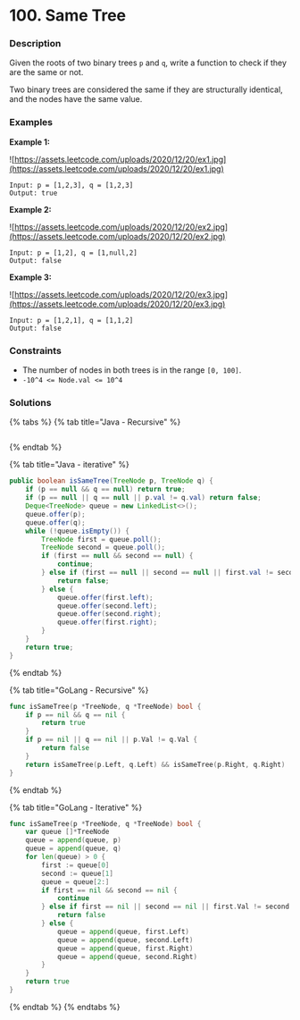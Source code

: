 # 100. Same Tree

### Description

Given the roots of two binary trees `p` and `q`, write a function to check if they are the same or not.

Two binary trees are considered the same if they are structurally identical, and the nodes have the same value.

### Examples

**Example 1:**

![https://assets.leetcode.com/uploads/2020/12/20/ex1.jpg](https://assets.leetcode.com/uploads/2020/12/20/ex1.jpg)

```text
Input: p = [1,2,3], q = [1,2,3]
Output: true

```

**Example 2:**

![https://assets.leetcode.com/uploads/2020/12/20/ex2.jpg](https://assets.leetcode.com/uploads/2020/12/20/ex2.jpg)

```text
Input: p = [1,2], q = [1,null,2]
Output: false

```

**Example 3:**

![https://assets.leetcode.com/uploads/2020/12/20/ex3.jpg](https://assets.leetcode.com/uploads/2020/12/20/ex3.jpg)

```text
Input: p = [1,2,1], q = [1,1,2]
Output: false

```

### **Constraints**

* The number of nodes in both trees is in the range `[0, 100]`.
* `-10^4 <= Node.val <= 10^4`

### Solutions

{% tabs %}
{% tab title="Java - Recursive" %}
```text

```
{% endtab %}

{% tab title="Java - iterative" %}
```java
public boolean isSameTree(TreeNode p, TreeNode q) {
    if (p == null && q == null) return true;
    if (p == null || q == null || p.val != q.val) return false;
    Deque<TreeNode> queue = new LinkedList<>();
    queue.offer(p);
    queue.offer(q);
    while (!queue.isEmpty()) {
        TreeNode first = queue.poll();
        TreeNode second = queue.poll();
        if (first == null && second == null) {
            continue;
        } else if (first == null || second == null || first.val != second.val) {
            return false;
        } else {
            queue.offer(first.left);
            queue.offer(second.left);
            queue.offer(second.right);
            queue.offer(first.right);
        }
    }
    return true;
}
```
{% endtab %}

{% tab title="GoLang - Recursive" %}
```go
func isSameTree(p *TreeNode, q *TreeNode) bool {
    if p == nil && q == nil {
        return true
    }
    if p == nil || q == nil || p.Val != q.Val {
        return false
    }
    return isSameTree(p.Left, q.Left) && isSameTree(p.Right, q.Right)
}
```
{% endtab %}

{% tab title="GoLang - Iterative" %}
```go
func isSameTree(p *TreeNode, q *TreeNode) bool {
    var queue []*TreeNode
    queue = append(queue, p)
    queue = append(queue, q)
    for len(queue) > 0 {
        first := queue[0]
        second := queue[1]
        queue = queue[2:]
        if first == nil && second == nil {
            continue
        } else if first == nil || second == nil || first.Val != second.Val{
            return false
        } else {
            queue = append(queue, first.Left)
            queue = append(queue, second.Left)
            queue = append(queue, first.Right)
            queue = append(queue, second.Right)
        }
    }
    return true
}
```
{% endtab %}
{% endtabs %}

